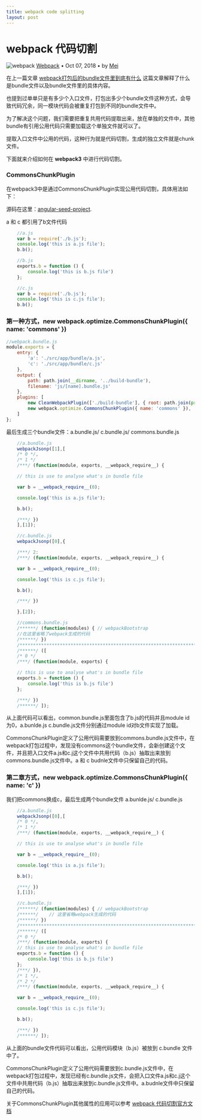 ```yaml
---
title: webpack code splitting
layout: post
---
```


# webpack 代码切割
<div class="title-meta">
    <span><img class="title-category-img" src="../../../assets/images/categories/webpack.svg" alt="webpack"></span>
    <span><a class="github-link" href="/2018/09/24/webpack.html">Webpack</a></span>
    <span class="title-bullet">•</span>
    <span>Oct 07, 2018</span>
    <span class="title-bullet">•</span>
    <span>by <a class="github-link" href="http://github.com/limeii" title="http://github.com/limeii">Mei</a></span>
</div>

在上一篇文章 [webpack打包后的bundle文件里到底有什么](/2018/10/06/webpack-what-in-bundle.html) 这篇文章解释了什么是bundle文件以及bundle文件里的具体内容。


也提到过单单只是有多少个入口文件，打包出多少个bundle文件这种方式，会导致代码冗余，同一模块代码会被重复打包到不同的bundle文件中。


为了解决这个问题，我们需要把重复共用代码提取出来，放在单独的文件中，其他bundle有引用公用代码只需要加载这个单独文件就可以了。


提取入口文件中公用的代码，这种行为就是代码切割，生成的独立文件就是chunk文件。


下面就来介绍如何在 **webpack3** 中进行代码切割。

### CommonsChunkPlugin

在webpack3中是通过CommonsChunkPlugin实现公用代码切割，具体用法如下：

源码在这里：[angular-seed-project](https://github.com/LiMeii/angular-seed-project).


a 和 c 都引用了b文件代码
```js
    //a.js
    var b = require('./b.js');
    console.log('this is a.js file');
    b.b();
```
```js
    //b.js
    exports.b = function () {
        console.log('this is b.js file')
    };
```

```js
    //c.js
    var b = require('./b.js');
    console.log('this is c.js file');
    b.b();
```

### 第一种方式，new webpack.optimize.CommonsChunkPlugin({ name: 'commons' })

```js
//webpack.bundle.js
module.exports = {
    entry: {
        'a': './src/app/bundle/a.js',
        'c': './src/app/bundle/c.js'
    },
    output: {
        path: path.join(__dirname, '../build-bundle'),
        filename: 'js/[name].bundle.js'
    },
    plugins: [
        new CleanWebpackPlugin(['./build-bundle'], { root: path.join(process.cwd(), '') }),
        new webpack.optimize.CommonsChunkPlugin({ name: 'commons' }),
    ]
};
```
最后生成三个bundle文件：a.bundle.js/ c.bundle.js/ commons.bundle.js

```js
    //a.bundle.js
    webpackJsonp([1],[
    /* 0 */,
    /* 1 */
    /***/ (function(module, exports, __webpack_require__) {

    // this is use to analyse what's in bundle file

    var b = __webpack_require__(0);

    console.log('this is a.js file');

    b.b();

    /***/ })
    ],[1]);
```
```js
    //c.bundle.js
    webpackJsonp([0],{

    /***/ 2:
    /***/ (function(module, exports, __webpack_require__) {

    var b = __webpack_require__(0);

    console.log('this is c.js file');

    b.b();

    /***/ })

    },[2]);
```
```js
    //commons.bundle.js
    /******/ (function(modules) { // webpackBootstrap
    //在这里省略了webpack生成的代码
    /******/ })
    /************************************************************************/
    /******/ ([
    /* 0 */
    /***/ (function(module, exports) {

    // this is use to analyse what's in bundle file
    exports.b = function () {
        console.log('this is b.js file')
    };

    /***/ })
    /******/ ]);
```

从上面代码可以看出，common.bundle.js里面包含了b.js的代码并且module id 为0，a.bunlde.js c.bundle.js文件分别通过module id对b文件实现了加载。


CommonsChunkPlugin定义了公用代码需要放到commons.bundle.js文件中，在webpack打包过程中，发现没有commons这个bundle文件，会新创建这个文件，并且把入口文件a.js和c.j这个文件中共用代码（b.js）抽取出来放到commons.bundle.js文件中。a 和 c budnle文件中只保留自己的代码。


### 第二章方式，new webpack.optimize.CommonsChunkPlugin({ name: 'c' })


我们把commons换成c，最后生成两个bundle文件 a.bunlde.js/ c.bundle.js

```js
    //a.bundle.js
    webpackJsonp([0],[
    /* 0 */,
    /* 1 */
    /***/ (function(module, exports, __webpack_require__) {

    // this is use to analyse what's in bundle file

    var b = __webpack_require__(0);

    console.log('this is a.js file');

    b.b();

    /***/ })
    ],[1]);
```

```js
    //c.bundle.js
    /******/ (function(modules) { // webpackBootstrap
    /******/ 	// 这里省略webpack生成的代码
    /******/ })
    /************************************************************************/
    /******/ ([
    /* 0 */
    /***/ (function(module, exports) {
    // this is use to analyse what's in bundle file
    exports.b = function () {
        console.log('this is b.js file')
    };
    /***/ }),
    /* 1 */,
    /* 2 */
    /***/ (function(module, exports, __webpack_require__) {

    var b = __webpack_require__(0);

    console.log('this is c.js file');

    b.b();

    /***/ })
    /******/ ]);
```
从上面的bundle文件代码可以看出，公用代码模块（b.js）被放到 c.bundle 文件中了。


CommonsChunkPlugin定义了公用代码需要放到c.bundle.js文件中，在webpack打包过程中，发现已经有c.bundle.js文件，会把入口文件a.js和c.j这个文件中共用代码（b.js）抽取出来放到c.bundle.js文件中。a.budnle文件中只保留自己的代码。


关于CommonsChunkPlugin其他属性的应用可以参考 [webpack 代码切割官方文档](https://webpack.js.org/plugins/commons-chunk-plugin/)